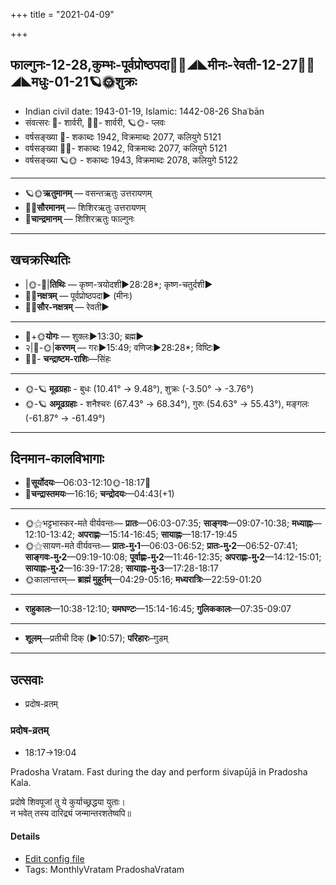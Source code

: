 +++
title = "2021-04-09"

+++
## फाल्गुनः-12-28,कुम्भः-पूर्वप्रोष्ठपदा🌛🌌◢◣मीनः-रेवती-12-27🌌🌞◢◣मधुः-01-21🪐🌞शुक्रः
- Indian civil date: 1943-01-19, Islamic: 1442-08-26 Shaʿbān
- संवत्सरः 🌛- शार्वरी, 🌌🌞- शार्वरी, 🪐🌞- प्लवः
- वर्षसङ्ख्या 🌛- शकाब्दः 1942, विक्रमाब्दः 2077, कलियुगे 5121
- वर्षसङ्ख्या 🌌🌞- शकाब्दः 1942, विक्रमाब्दः 2077, कलियुगे 5121
- वर्षसङ्ख्या 🪐🌞 - शकाब्दः 1943, विक्रमाब्दः 2078, कलियुगे 5122
___________________
- 🪐🌞**ऋतुमानम्** — वसन्तऋतुः उत्तरायणम्
- 🌌🌞**सौरमानम्** — शिशिरऋतुः उत्तरायणम्
- 🌛**चान्द्रमानम्** — शिशिरऋतुः फाल्गुनः
___________________


## खचक्रस्थितिः
- |🌞-🌛|**तिथिः** — कृष्ण-त्रयोदशी►28:28*; कृष्ण-चतुर्दशी►  
- 🌌🌛**नक्षत्रम्** — पूर्वप्रोष्ठपदा► (मीनः)  
- 🌌🌞**सौर-नक्षत्रम्** — रेवती►  
___________________
- 🌛+🌞**योगः** — शुक्लः►13:30; ब्रह्म►  
- २|🌛-🌞|**करणम्** — गरः►15:49; वणिजः►28:28*; विष्टिः►  
- 🌌🌛- **चन्द्राष्टम-राशिः**—सिंहः  
___________________
- 🌞-🪐 **मूढग्रहाः** - बुधः (10.41° → 9.48°), शुक्रः (-3.50° → -3.76°)
- 🌞-🪐 **अमूढग्रहाः** - शनैश्चरः (67.43° → 68.34°), गुरुः (54.63° → 55.43°), मङ्गलः (-61.87° → -61.49°)
___________________


## दिनमान-कालविभागाः
- 🌅**सूर्योदयः**—06:03-12:10🌞️-18:17🌇  
- 🌛**चन्द्रास्तमयः**—16:16; **चन्द्रोदयः**—04:43(+1)  
___________________
- 🌞⚝भट्टभास्कर-मते वीर्यवन्तः— **प्रातः**—06:03-07:35; **साङ्गवः**—09:07-10:38; **मध्याह्नः**—12:10-13:42; **अपराह्णः**—15:14-16:45; **सायाह्नः**—18:17-19:45  
- 🌞⚝सायण-मते वीर्यवन्तः— **प्रातः-मु॰1**—06:03-06:52; **प्रातः-मु॰2**—06:52-07:41; **साङ्गवः-मु॰2**—09:19-10:08; **पूर्वाह्णः-मु॰2**—11:46-12:35; **अपराह्णः-मु॰2**—14:12-15:01; **सायाह्नः-मु॰2**—16:39-17:28; **सायाह्नः-मु॰3**—17:28-18:17  
- 🌞कालान्तरम्— **ब्राह्मं मुहूर्तम्**—04:29-05:16; **मध्यरात्रिः**—22:59-01:20  
___________________
- **राहुकालः**—10:38-12:10; **यमघण्टः**—15:14-16:45; **गुलिककालः**—07:35-09:07  
___________________
- **शूलम्**—प्रतीची दिक् (►10:57); **परिहारः**–गुडम्  
___________________

## उत्सवाः
- प्रदोष-व्रतम्
### प्रदोष-व्रतम्
- 18:17→19:04

Pradosha Vratam. Fast during the day and perform śivapūjā in Pradosha Kala.

प्रदोषे  शिवपूजां  तु  ये  कुर्याच्छ्रद्धया  युताः।  
न  भवेत्  तस्य  दारिद्र्यं  जन्मान्तरशतेष्वपि॥



#### Details
- [Edit config file](https://github.com/jyotisham/adyatithi/blob/master/time_focus/monthly/pradoSha/description_only/pradOSa-vratam.toml)
- Tags: MonthlyVratam PradoshaVratam


